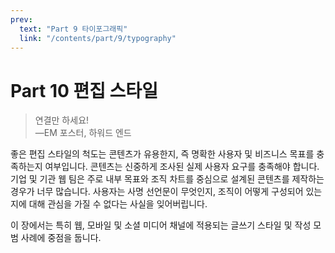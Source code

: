 ```yaml
---
prev:
  text: "Part 9 타이포그래픽"
  link: "/contents/part/9/typography"
---
```


# Part 10 편집 스타일

> 연결만 하세요!<br>—EM 포스터, 하워드 엔드

좋은 편집 스타일의 척도는 콘텐츠가 유용한지, 즉 명확한 사용자 및 비즈니스 목표를 충족하는지 여부입니다. 콘텐츠는 신중하게 조사된 실제 사용자 요구를 충족해야 합니다. 기업 및 기관 웹 팀은 주로 내부 목표와 조직 차트를 중심으로 설계된 콘텐츠를 제작하는 경우가 너무 많습니다. 사용자는 사명 선언문이 무엇인지, 조직이 어떻게 구성되어 있는지에 대해 관심을 가질 수 없다는 사실을 잊어버립니다.

이 장에서는 특히 웹, 모바일 및 소셜 미디어 채널에 적용되는 글쓰기 스타일 및 작성 모범 사례에 중점을 둡니다.
